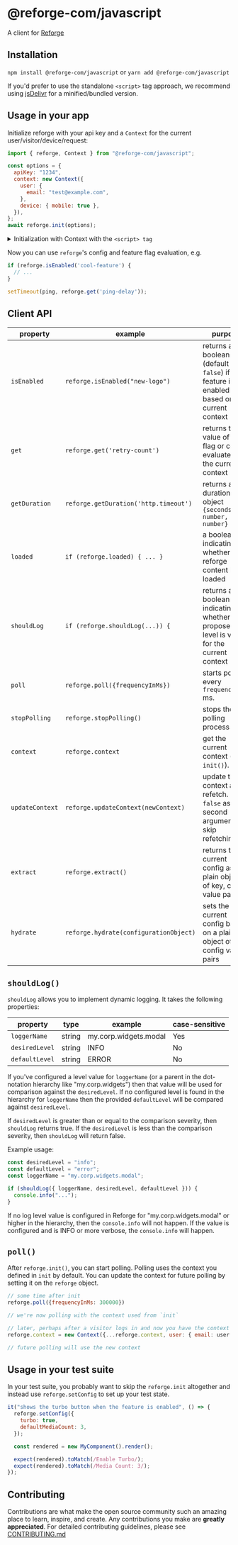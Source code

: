 # @reforge-com/javascript

A client for [Reforge]

## Installation

`npm install @reforge-com/javascript` or `yarn add @reforge-com/javascript`

If you'd prefer to use the standalone `<script>` tag approach, we recommend using
[jsDelivr][jsDelivr] for a minified/bundled version.

## Usage in your app

Initialize reforge with your api key and a `Context` for the current user/visitor/device/request:

```javascript
import { reforge, Context } from "@reforge-com/javascript";

const options = {
  apiKey: "1234",
  context: new Context({
    user: {
      email: "test@example.com",
    },
    device: { mobile: true },
  }),
};
await reforge.init(options);
```

<details>
<summary>Initialization with Context with the <code>&lt;script&gt; tag</code></summary>

```javascript
// `reforge` is available globally on the window object
// `Context` is available globally as `window.reforgeNamespace.Context`
const options = {
  apiKey: "1234",
  context: new reforgeNamespace.Context({
    user: {
      email: "test@example.com",
    },
    device: { mobile: true },
  }),
};

reforge.init(options).then(() => {
  console.log(options);
  console.log("test-flag is " + reforge.get("test-flag"));

  console.log("ex1-copywrite " + reforge.get("ex1-copywrite"));
  $(".copywrite").text(reforge.get("ex1-copywrite"));
});
```

</details>

Now you can use `reforge`'s config and feature flag evaluation, e.g.

```javascript
if (reforge.isEnabled('cool-feature') {
  // ...
}

setTimeout(ping, reforge.get('ping-delay'));
```

## Client API

| property        | example                                | purpose                                                                                      |
| --------------- | -------------------------------------- | -------------------------------------------------------------------------------------------- |
| `isEnabled`     | `reforge.isEnabled("new-logo")`        | returns a boolean (default `false`) if a feature is enabled based on the current context     |
| `get`           | `reforge.get('retry-count')`           | returns the value of a flag or config evaluated in the current context                       |
| `getDuration`   | `reforge.getDuration('http.timeout')`  | returns a duration object `{seconds: number, ms: number}`                                    |
| `loaded`        | `if (reforge.loaded) { ... }`          | a boolean indicating whether reforge content has loaded                                      |
| `shouldLog`     | `if (reforge.shouldLog(...)) {`        | returns a boolean indicating whether the proposed log level is valid for the current context |
| `poll`          | `reforge.poll({frequencyInMs})`        | starts polling every `frequencyInMs` ms.                                                     |
| `stopPolling`   | `reforge.stopPolling()`                | stops the polling process                                                                    |
| `context`       | `reforge.context`                      | get the current context (after `init()`).                                                    |
| `updateContext` | `reforge.updateContext(newContext)`    | update the context and refetch. Pass `false` as a second argument to skip refetching         |
| `extract`       | `reforge.extract()`                    | returns the current config as a plain object of key, config value pairs                      |
| `hydrate`       | `reforge.hydrate(configurationObject)` | sets the current config based on a plain object of key, config value pairs                   |

## `shouldLog()`

`shouldLog` allows you to implement dynamic logging. It takes the following properties:

| property       | type   | example               | case-sensitive |
| -------------- | ------ | --------------------- | -------------- |
| `loggerName`   | string | my.corp.widgets.modal | Yes            |
| `desiredLevel` | string | INFO                  | No             |
| `defaultLevel` | string | ERROR                 | No             |

If you've configured a level value for `loggerName` (or a parent in the dot-notation hierarchy like
"my.corp.widgets") then that value will be used for comparison against the `desiredLevel`. If no
configured level is found in the hierarchy for `loggerName` then the provided `defaultLevel` will be
compared against `desiredLevel`.

If `desiredLevel` is greater than or equal to the comparison severity, then `shouldLog` returns
true. If the `desiredLevel` is less than the comparison severity, then `shouldLog` will return
false.

Example usage:

```javascript
const desiredLevel = "info";
const defaultLevel = "error";
const loggerName = "my.corp.widgets.modal";

if (shouldLog({ loggerName, desiredLevel, defaultLevel })) {
  console.info("...");
}
```

If no log level value is configured in Reforge for "my.corp.widgets.modal" or higher in the
hierarchy, then the `console.info` will not happen. If the value is configured and is INFO or more
verbose, the `console.info` will happen.

## `poll()`

After `reforge.init()`, you can start polling. Polling uses the context you defined in `init` by
default. You can update the context for future polling by setting it on the `reforge` object.

```javascript
// some time after init
reforge.poll({frequencyInMs: 300000})

// we're now polling with the context used from `init`

// later, perhaps after a visitor logs in and now you have the context of their current user
reforge.context = new Context({...reforge.context, user: { email: user.email, key: user.trackingId })

// future polling will use the new context
```

## Usage in your test suite

In your test suite, you probably want to skip the `reforge.init` altogether and instead use
`reforge.setConfig` to set up your test state.

```javascript
it("shows the turbo button when the feature is enabled", () => {
  reforge.setConfig({
    turbo: true,
    defaultMediaCount: 3,
  });

  const rendered = new MyComponent().render();

  expect(rendered).toMatch(/Enable Turbo/);
  expect(rendered).toMatch(/Media Count: 3/);
});
```

## Contributing

Contributions are what make the open source community such an amazing place to learn, inspire, and
create. Any contributions you make are **greatly appreciated**. For detailed contributing
guidelines, please see [CONTRIBUTING.md](CONTRIBUTING.md)

[Reforge]: https://www.prefab.cloud/
[jsDelivr]: https://www.jsdelivr.com/package/npm/@reforge-com/javascript
